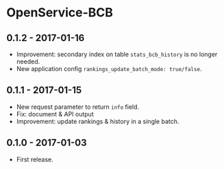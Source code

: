 OpenService-BCB
===============

0.1.2 - 2017-01-16
------------------

- Improvement: secondary index on table `stats_bcb_history` is no longer needed.
- New application config `rankings_update_batch_mode: true/false`.


0.1.1 - 2017-01-15
------------------

- New request parameter to return `info` field.
- Fix: document & API output
- Improvement: update rankings & history in a single batch.


0.1.0 - 2017-01-03
------------------

- First release.

